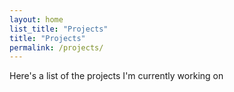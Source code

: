```yaml
---
layout: home
list_title: "Projects"  
title: "Projects"
permalink: /projects/
---
```


Here's a list of the projects I'm currently working on
